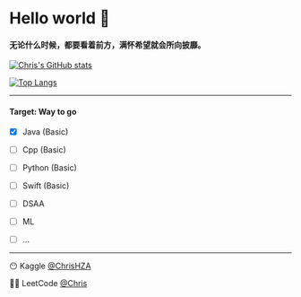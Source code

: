 # Hello world 🥳

#### 无论什么时候，都要看着前方，满怀希望就会所向披靡。

[![Chris's GitHub stats](https://github-readme-stats.vercel.app/api?username=HeZean&count_private=true&show_icons=true)](https://github.com/anuraghazra/github-readme-stats)

[![Top Langs](https://github-readme-stats.vercel.app/api/top-langs/?username=HeZean&layout=compact)](https://github.com/anuraghazra/github-readme-stats)

---

#### Target: Way to go

- [x] Java (Basic)
- [ ] Cpp (Basic)
- [ ] Python (Basic)
- [ ] Swift (Basic)
- [ ] DSAA
- [ ] ML
- [ ] ...


---

😶 Kaggle [@ChrisHZA](https://www.kaggle.com/chrishza)

😶‍🌫️ LeetCode [@Chris](https://leetcode-cn.com/u/chris-eh/)
